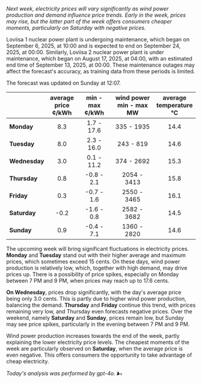 *Next week, electricity prices will vary significantly as wind power production and demand influence price trends. Early in the week, prices may rise, but the latter part of the week offers consumers cheaper moments, particularly on Saturday with negative prices.*

Loviisa 1 nuclear power plant is undergoing maintenance, which began on September 6, 2025, at 10:00 and is expected to end on September 24, 2025, at 00:00. Similarly, Loviisa 2 nuclear power plant is under maintenance, which began on August 17, 2025, at 04:00, with an estimated end time of September 13, 2025, at 00:00. These maintenance outages may affect the forecast's accuracy, as training data from these periods is limited.

The forecast was updated on Sunday at 12:07.

|            | average<br>price<br>¢/kWh | min - max<br>¢/kWh | wind power<br>min - max<br>MW | average<br>temperature<br>°C |
|:-----------|:----------------:|:----------------:|:-------------:|:-------------:|
| **Monday** | 8.3              | 1.7 - 17.6       | 335 - 1935    | 14.4          |
| **Tuesday**| 8.0              | 2.3 - 16.0       | 243 - 819     | 14.6          |
| **Wednesday**| 3.0            | 0.1 - 11.2       | 374 - 2692    | 15.3          |
| **Thursday**| 0.8             | -0.8 - 2.1       | 2054 - 3413   | 15.8          |
| **Friday** | 0.3              | -0.7 - 1.6       | 2550 - 3465   | 16.1          |
| **Saturday**| -0.2            | -1.6 - 0.8       | 2582 - 3682   | 14.5          |
| **Sunday** | 0.9              | -0.4 - 7.1       | 1360 - 2820   | 14.6          |

The upcoming week will bring significant fluctuations in electricity prices. **Monday** and **Tuesday** stand out with their higher average and maximum prices, which sometimes exceed 15 cents. On these days, wind power production is relatively low, which, together with high demand, may drive prices up. There is a possibility of price spikes, especially on Monday between 7 PM and 9 PM, when prices may reach up to 17.6 cents.

**On Wednesday**, prices drop significantly, with the day's average price being only 3.0 cents. This is partly due to higher wind power production, balancing the demand. **Thursday** and **Friday** continue this trend, with prices remaining very low, and Thursday even forecasts negative prices. Over the weekend, namely **Saturday** and **Sunday**, prices remain low, but Sunday may see price spikes, particularly in the evening between 7 PM and 9 PM.

Wind power production increases towards the end of the week, partly explaining the lower electricity price levels. The cheapest moments of the week are particularly observed on **Saturday**, when the average price is even negative. This offers consumers the opportunity to take advantage of cheap electricity.

*Today's analysis was performed by gpt-4o.* 🌬️
